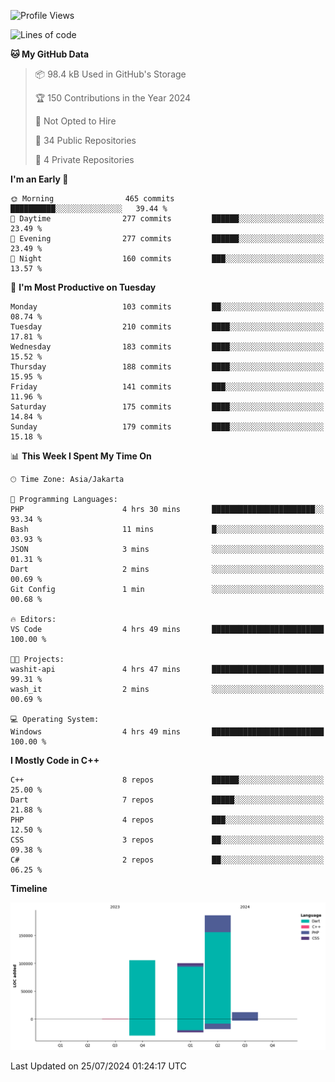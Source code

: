 <!--START_SECTION:waka-->
![Profile Views](http://img.shields.io/badge/Profile%20Views-5-blue)

![Lines of code](https://img.shields.io/badge/From%20Hello%20World%20I%27ve%20Written-404.5%20thousand%20lines%20of%20code-blue)

**🐱 My GitHub Data** 

> 📦 98.4 kB Used in GitHub's Storage 
 > 
> 🏆 150 Contributions in the Year 2024
 > 
> 🚫 Not Opted to Hire
 > 
> 📜 34 Public Repositories 
 > 
> 🔑 4 Private Repositories 
 > 
**I'm an Early 🐤** 

```text
🌞 Morning                465 commits         ██████████░░░░░░░░░░░░░░░   39.44 % 
🌆 Daytime                277 commits         ██████░░░░░░░░░░░░░░░░░░░   23.49 % 
🌃 Evening                277 commits         ██████░░░░░░░░░░░░░░░░░░░   23.49 % 
🌙 Night                  160 commits         ███░░░░░░░░░░░░░░░░░░░░░░   13.57 % 
```
📅 **I'm Most Productive on Tuesday** 

```text
Monday                   103 commits         ██░░░░░░░░░░░░░░░░░░░░░░░   08.74 % 
Tuesday                  210 commits         ████░░░░░░░░░░░░░░░░░░░░░   17.81 % 
Wednesday                183 commits         ████░░░░░░░░░░░░░░░░░░░░░   15.52 % 
Thursday                 188 commits         ████░░░░░░░░░░░░░░░░░░░░░   15.95 % 
Friday                   141 commits         ███░░░░░░░░░░░░░░░░░░░░░░   11.96 % 
Saturday                 175 commits         ████░░░░░░░░░░░░░░░░░░░░░   14.84 % 
Sunday                   179 commits         ████░░░░░░░░░░░░░░░░░░░░░   15.18 % 
```


📊 **This Week I Spent My Time On** 

```text
🕑︎ Time Zone: Asia/Jakarta

💬 Programming Languages: 
PHP                      4 hrs 30 mins       ███████████████████████░░   93.34 % 
Bash                     11 mins             █░░░░░░░░░░░░░░░░░░░░░░░░   03.93 % 
JSON                     3 mins              ░░░░░░░░░░░░░░░░░░░░░░░░░   01.31 % 
Dart                     2 mins              ░░░░░░░░░░░░░░░░░░░░░░░░░   00.69 % 
Git Config               1 min               ░░░░░░░░░░░░░░░░░░░░░░░░░   00.68 % 

🔥 Editors: 
VS Code                  4 hrs 49 mins       █████████████████████████   100.00 % 

🐱‍💻 Projects: 
washit-api               4 hrs 47 mins       █████████████████████████   99.31 % 
wash_it                  2 mins              ░░░░░░░░░░░░░░░░░░░░░░░░░   00.69 % 

💻 Operating System: 
Windows                  4 hrs 49 mins       █████████████████████████   100.00 % 
```

**I Mostly Code in C++** 

```text
C++                      8 repos             ██████░░░░░░░░░░░░░░░░░░░   25.00 % 
Dart                     7 repos             █████░░░░░░░░░░░░░░░░░░░░   21.88 % 
PHP                      4 repos             ███░░░░░░░░░░░░░░░░░░░░░░   12.50 % 
CSS                      3 repos             ██░░░░░░░░░░░░░░░░░░░░░░░   09.38 % 
C#                       2 repos             ██░░░░░░░░░░░░░░░░░░░░░░░   06.25 % 
```



**Timeline**

![Lines of Code chart](https://raw.githubusercontent.com/PradiptaAhmad/PradiptaAhmad/main/assets/bar_graph.png)


 Last Updated on 25/07/2024 01:24:17 UTC
<!--END_SECTION:waka-->
